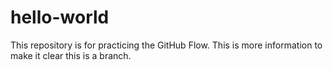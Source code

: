# hello-world
This repository is for practicing the GitHub Flow.
This is more information to make it clear this is a branch.
